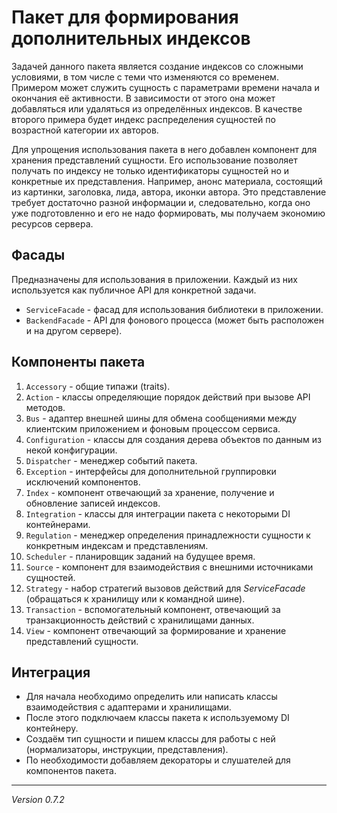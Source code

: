 # Пакет для формирования дополнительных индексов

Задачей данного пакета является создание индексов со сложными условиями, в том числе с теми что изменяются со временем. Примером может служить сущность с параметрами времени начала и окончания её активности. В зависимости от этого она может добавляться или удаляться из определённых индексов. В качестве второго примера будет индекс распределения сущностей по возрастной категории их авторов.

Для упрощения использования пакета в него добавлен компонент для хранения представлений сущности. Его использование позволяет получать по индексу не только идентификаторы сущностей но и конкретные их представления. Например, анонс материала, состоящий из картинки, заголовка, лида, автора, иконки автора. Это представление требует достаточно разной информации и, следовательно, когда оно уже подготовленно и его не надо формировать, мы получаем экономию ресурсов сервера.

## Фасады

Предназначены для использования в приложении. Каждый из них используется как публичное API для конкретной задачи.

* ```ServiceFacade``` - фасад для использования библиотеки в приложении.
* ```BackendFacade``` - API для фонового процесса (может быть расположен и на другом сервере).

## Компоненты пакета

 1. ```Accessory``` - общие типажи (traits).
 2. ```Action``` - классы определяющие порядок действий при вызове API методов.
 3. ```Bus``` - адаптер внешней шины для обмена сообщениями между клиентским приложением и фоновым процессом сервиса.
 4. ```Configuration``` - классы для создания дерева объектов по данным из некой конфигурации.
 5. ```Dispatcher``` - менеджер событий пакета.
 6. ```Exception``` - интерфейсы для дополнительной группировки исключений компонентов.
 7. ```Index``` - компонент отвечающий за хранение, получение и обновление записей индексов.
 8. ```Integration``` - классы для интеграции пакета с некоторыми DI контейнерами.
 9. ```Regulation``` - менеджер определения принадлежности сущности к конкретным индексам и представлениям.
10. ```Scheduler``` - планировщик заданий на будущее время.
11. ```Source``` - компонент для взаимодействия с внешними источниками сущностей.
12. ```Strategy``` - набор стратегий вызовов действий для _ServiceFacade_ (обращаться к хранилищу или к командной шине).
13. ```Transaction``` - вспомогательный компонент, отвечающий за транзакционность действий с хранилищами данных.
14. ```View``` - компонент отвечающий за формирование и хранение представлений сущности.

## Интеграция

* Для начала необходимо определить или написать классы взаимодействия с адаптерами и хранилищами.
* После этого подключаем классы пакета к используемому DI контейнеру.
* Создаём тип сущности и пишем классы для работы с ней (нормализаторы, инструкции, представления).
* По необходимости добавляем декораторы и слушателей для компонентов пакета.

---------------

_Version 0.7.2_
